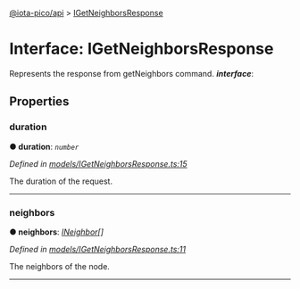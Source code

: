 [@iota-pico/api](../README.md) > [IGetNeighborsResponse](../interfaces/igetneighborsresponse.md)



# Interface: IGetNeighborsResponse


Represents the response from getNeighbors command.
*__interface__*: 



## Properties
<a id="duration"></a>

###  duration

**●  duration**:  *`number`* 

*Defined in [models/IGetNeighborsResponse.ts:15](https://github.com/iotaeco/iota-pico-api/blob/3beb27a/src/models/IGetNeighborsResponse.ts#L15)*



The duration of the request.




___

<a id="neighbors"></a>

###  neighbors

**●  neighbors**:  *[INeighbor](ineighbor.md)[]* 

*Defined in [models/IGetNeighborsResponse.ts:11](https://github.com/iotaeco/iota-pico-api/blob/3beb27a/src/models/IGetNeighborsResponse.ts#L11)*



The neighbors of the node.




___


